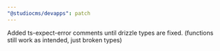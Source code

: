 ```yaml
---
"@studiocms/devapps": patch
---
```


Added ts-expect-error comments until drizzle types are fixed. (functions still work as intended, just broken types)
